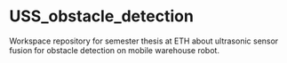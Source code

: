 # USS_obstacle_detection

Workspace repository for semester thesis at ETH about ultrasonic sensor fusion for obstacle detection on mobile warehouse robot.
